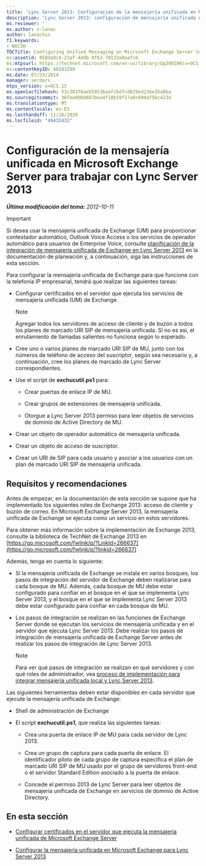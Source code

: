 ```yaml
---
title: 'Lync Server 2013: Configuración de la mensajería unificada en Microsoft Exchange Server para trabajar con Lync Server 2013'
description: 'Lync Server 2013: configuración de mensajería unificada en Microsoft Exchange Server para que funcione con Lync Server.'
ms.reviewer: ''
ms.author: v-lanac
author: lanachin
f1.keywords:
- NOCSH
TOCTitle: Configuring Unified Messaging on Microsoft Exchange Server to work with Lync Server 2013
ms:assetid: 058da9c4-23af-4ddb-9f63-70133a8aafc6
ms:mtpsurl: https://technet.microsoft.com/en-us/library/Gg398106(v=OCS.15)
ms:contentKeyID: 48183289
ms.date: 07/23/2014
manager: serdars
mtps_version: v=OCS.15
ms.openlocfilehash: 53c303f0ae659536aafcbdfcd829ed236e35a0ba
ms.sourcegitcommit: 36fee89bb887bea4f18b19f17a8c69daf5bc423d
ms.translationtype: MT
ms.contentlocale: es-ES
ms.lasthandoff: 11/26/2020
ms.locfileid: "49432432"
---
```

# <a name="configuring-unified-messaging-on-microsoft-exchange-server-to-work-with-lync-server-2013"></a>Configuración de la mensajería unificada en Microsoft Exchange Server para trabajar con Lync Server 2013

<div data-xmlns="http://www.w3.org/1999/xhtml">

<div class="topic" data-xmlns="http://www.w3.org/1999/xhtml" data-msxsl="urn:schemas-microsoft-com:xslt" data-cs="https://msdn.microsoft.com/">

<div data-asp="https://msdn2.microsoft.com/asp">



</div>

<div id="mainSection">

<div id="mainBody">

<span> </span>

_**Última modificación del tema:** 2012-10-11_

<div>


> [!IMPORTANT]  
> Si desea usar la mensajería unificada de Exchange (UM) para proporcionar contestador automático, Outlook Voice Access o los servicios de operador automático para usuarios de Enterprise Voice, consulte <A href="lync-server-2013-planning-for-exchange-unified-messaging-integration.md">planificación de la integración de mensajería unificada de Exchange en Lync Server 2013</A> en la documentación de planeación y, a continuación, siga las instrucciones de esta sección.



</div>

Para configurar la mensajería unificada de Exchange para que funcione con la telefonía IP empresarial, tendrá que realizar las siguientes tareas:

  - Configurar certificados en el servidor que ejecuta los servicios de mensajería unificada (UM) de Exchange
    
    <div>
    

    > [!NOTE]  
    > Agregar todos los servidores de acceso de cliente y de buzón a todos los planes de marcado URI SIP de mensajería unificada. Si no es así, el enrutamiento de llamadas salientes no funciona según lo esperado.

    
    </div>

  - Cree uno o varios planes de marcado URI SIP de MU, junto con los números de teléfono de acceso del suscriptor, según sea necesario y, a continuación, cree los planes de marcado de Lync Server correspondientes.

  - Use el script de **exchucutil.ps1** para:
    
      - Crear puertas de enlace IP de MU.
    
      - Crear grupos de extensiones de mensajería unificada.
    
      - Otorgue a Lync Server 2013 permiso para leer objetos de servicios de dominio de Active Directory de MU.

  - Crear un objeto de operador automático de mensajería unificada.

  - Crear un objeto de acceso de suscriptor.

  - Crear un URI de SIP para cada usuario y asociar a los usuarios con un plan de marcado URI SIP de mensajería unificada.

<div>

## <a name="requirements-and-recommendations"></a>Requisitos y recomendaciones

Antes de empezar, en la documentación de esta sección se supone que ha implementado los siguientes roles de Exchange 2013: acceso de cliente y buzón de correo. En Microsoft Exchange Server 2013, la mensajería unificada de Exchange se ejecuta como un servicio en estos servidores.

Para obtener más información sobre la implementación de Exchange 2013, consulte la biblioteca de TechNet de Exchange 2013 en [https://go.microsoft.com/fwlink/p/?LinkId=266637](https://go.microsoft.com/fwlink/p/?linkid=266637)

Además, tenga en cuenta lo siguiente:

  - Si la mensajería unificada de Exchange se instala en varios bosques, los pasos de integración del servidor de Exchange deben realizarse para cada bosque de MU. Además, cada bosque de MU debe estar configurado para confiar en el bosque en el que se implementa Lync Server 2013, y el bosque en el que se implementa Lync Server 2013 debe estar configurado para confiar en cada bosque de MU.

  - Los pasos de integración se realizan en las funciones de Exchange Server donde se ejecutan los servicios de mensajería unificada y en el servidor que ejecuta Lync Server 2013. Debe realizar los pasos de integración de mensajería unificada de Exchange Server antes de realizar los pasos de integración de Lync Server 2013.
    
    <div>
    

    > [!NOTE]  
    > Para ver qué pasos de integración se realizan en qué servidores y con qué roles de administrador, vea <A href="lync-server-2013-deployment-process-for-integrating-on-premises-unified-messaging.md">proceso de implementación para integrar mensajería unificada local y Lync Server 2013</A>.

    
    </div>

Las siguientes herramientas deben estar disponibles en cada servidor que ejecute la mensajería unificada de Exchange:

  - Shell de administración de Exchange

  - El script **exchucutil.ps1**, que realiza las siguientes tareas:
    
      - Crea una puerta de enlace IP de MU para cada servidor de Lync 2013.
    
      - Crea un grupo de captura para cada puerta de enlace. El identificador piloto de cada grupo de captura especifica el plan de marcado URI SIP de MU usado por el grupo de servidores front-end o el servidor Standard Edition asociado a la puerta de enlace.
    
      - Concede el permiso 2013 de Lync Server para leer objetos de mensajería unificada de Exchange en servicios de dominio de Active Directory.

</div>

<div>

## <a name="in-this-section"></a>En esta sección

  - [Configurar certificados en el servidor que ejecuta la mensajería unificada de Microsoft Exchange Server](lync-server-2013-configure-certificates-on-the-server-running-microsoft-exchange-server-unified-messaging.md)

  - [Configurar la mensajería unificada en Microsoft Exchange para Lync Server 2013](lync-server-2013-configure-unified-messaging-on-microsoft-exchange.md)

</div>

</div>

<span> </span>

</div>

</div>

</div>

